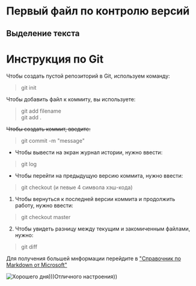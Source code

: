 # Первый файл по контролю версий


## Выделение текста


# Инструкция по Git #

Чтобы создать пустой репозиторий в Git,
используем команду:
> git init

Чтобы добавить файл к коммиту, вы используете:
> git add filename  
> git add .

~~Чтобы создать коммит, введите:~~
> git commit -m "message"

* Чтобы вывести на экран журнал истории, нужно ввести:
> git log

* Чтобы перейти на предыдущую версию коммита, нужно ввести:
> git checkout (и певые 4 символа хэш-кода)

1. Чтобы вернуться к последней версии коммита и продолжить работу, нужно ввести:
> git checkout master

2. Чтобы увидеть разницу между текущим и закомиченным файлами, нужно:
> git diff

Для получения большей мнформации перейдите в ["Справочник по Markdown от Microsoft"](https://docs.microsoft.com/ru-ru/contribute/markdown-reference)


![Хорошего дня)))Отличного настроения))](https://ot7.raskraski.link/admin/uploads/0/1/6/%D0%9E%D1%82%D0%BA%D1%80%D1%8B%D1%82%D0%BA%D0%B0-%D1%85%D0%BE%D1%80%D0%BE%D1%88%D0%B5%D0%B3%D0%BE-%D0%B4%D0%BD%D1%8F-%D0%BF%D0%BE%D0%B6%D0%B5%D0%BB%D0%B0%D0%BD%D0%B8%D1%8F-%D1%85%D0%BE%D1%80%D0%BE%D1%88%D0%B5%D0%B3%D0%BE-%D0%B4%D0%BD%D1%8F-%D0%BE%D1%82%D0%BA%D1%80%D1%8B%D1%82%D0%BA%D0%B8-%D1%85%D0%BE%D1%80%D0%BE%D1%88%D0%B5%D0%B3%D0%BE-%D0%B4%D0%BD%D1%8F-4694.jpg)